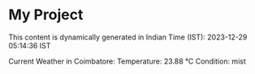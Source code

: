 # My Project

This content is dynamically generated in Indian Time (IST): 2023-12-29 05:14:36 IST


Current Weather in Coimbatore:
Temperature: 23.88 °C
Condition: mist
